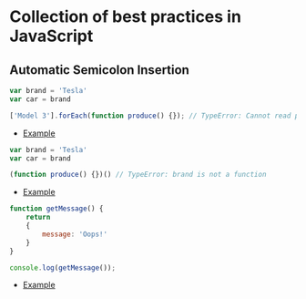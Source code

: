 # Collection of best practices in JavaScript

## Automatic Semicolon Insertion

```js
var brand = 'Tesla'
var car = brand

['Model 3'].forEach(function produce() {}); // TypeError: Cannot read property 'forEach' of undefined
```

+ [Example](https://repl.it/CDkz)

```js
var brand = 'Tesla'
var car = brand

(function produce() {})() // TypeError: brand is not a function
```

+ [Example](https://repl.it/CDlC)

```js
function getMessage() {
	return
	{
		message: 'Oops!'
	}
}

console.log(getMessage());
```

+ [Example](https://repl.it/CDlI)
